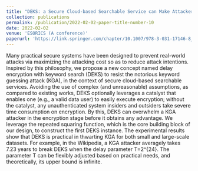 ```yaml
---
title: "DEKS: a Secure Cloud-based Searchable Service can Make Attackers Pay"
collection: publications
permalink: /publication/2022-02-02-paper-title-number-10
date: 2022-02-02
venue: 'ESORICS (A conference)'
paperurl: 'https://link.springer.com/chapter/10.1007/978-3-031-17146-8_5'
---
```


Many practical secure systems have been designed to prevent real-world attacks via maximizing the attacking cost so as to reduce attack intentions. Inspired by this philosophy, we propose a new concept named delay encryption with keyword search (DEKS) to resist the notorious keyword guessing attack (KGA), in the context of secure cloud-based searchable services. Avoiding the use of complex (and unreasonable) assumptions, as compared to existing works, DEKS optionally leverages a catalyst that enables one (e.g., a valid data user) to easily execute encryption; without the catalyst, any unauthenticated system insiders and outsiders take severe time consumption on encryption. By this, DEKS can overwhelm a KGA attacker in the encryption stage before it obtains any advantage. We leverage the repeated squaring function, which is the core building block of our design, to construct the first DEKS instance. The experimental results show that DEKS is practical in thwarting KGA for both small and large-scale datasets. For example, in the Wikipedia, a KGA attacker averagely takes 7.23 years to break DEKS when the delay parameter T=2^{24}. The parameter T can be flexibly adjusted based on practical needs, and theoretically, its upper bound is infinite.


